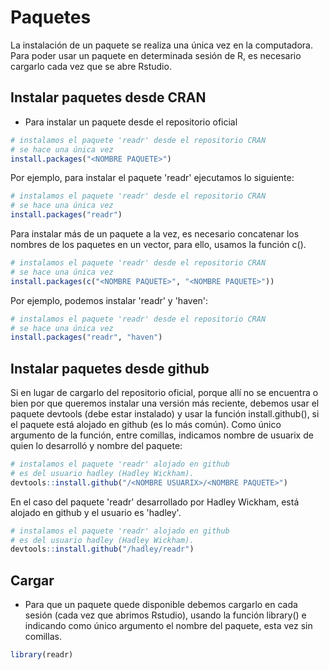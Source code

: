 # Paquetes

La instalación de un paquete se realiza una única vez en la computadora. Para poder usar un paquete en determinada sesión de R, es necesario cargarlo cada vez que se abre Rstudio.

## Instalar paquetes desde CRAN

* Para instalar un paquete desde el repositorio oficial 


```r
# instalamos el paquete 'readr' desde el repositorio CRAN
# se hace una única vez
install.packages("<NOMBRE PAQUETE>") 
```
Por ejemplo, para instalar el paquete 'readr' ejecutamos lo siguiente:


```r
# instalamos el paquete 'readr' desde el repositorio CRAN
# se hace una única vez
install.packages("readr") 
```

Para instalar más de un paquete a la vez, es necesario concatenar los nombres de los paquetes en un vector, para ello, usamos la función c().


```r
# instalamos el paquete 'readr' desde el repositorio CRAN
# se hace una única vez
install.packages(c("<NOMBRE PAQUETE>", "<NOMBRE PAQUETE>")) 
```

Por ejemplo, podemos instalar 'readr' y 'haven':


```r
# instalamos el paquete 'readr' desde el repositorio CRAN
# se hace una única vez
install.packages("readr", "haven") 
```

## Instalar paquetes desde github


Si en lugar de cargarlo del repositorio oficial, porque allí no se encuentra o bien por que queremos instalar una versión más reciente, debemos usar el paquete devtools (debe estar instalado) y usar la función install.github(), si el paquete está alojado en github (es lo más común). Como único argumento de la función, entre comillas, indicamos nombre de usuarix de quien lo desarrolló y nombre del paquete:



```r
# instalamos el paquete 'readr' alojado en github
# es del usuario hadley (Hadley Wickham). 
devtools::install.github("/<NOMBRE USUARIX>/<NOMBRE PAQUETE>") 
```

En el caso del paquete 'readr' desarrollado por Hadley Wickham, está alojado en github y el usuario es 'hadley'. 


```r
# instalamos el paquete 'readr' alojado en github
# es del usuario hadley (Hadley Wickham). 
devtools::install.github("/hadley/readr") 
```

## Cargar

* Para que un paquete quede disponible debemos cargarlo en cada sesión (cada vez que abrimos Rstudio), usando la función library() e indicando como único argumento el nombre del paquete, esta vez sin comillas.


```r
library(readr) 
```
